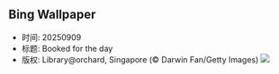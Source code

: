 ## Bing Wallpaper
- 时间: 20250909
- 标题: Booked for the day
- 版权: Library@orchard, Singapore (© Darwin Fan/Getty Images)
![](https://cn.bing.com/th?id=OHR.OrchardLibrary_EN-US8095609746_UHD.jpg&rf=LaDigue_UHD.jpg&pid=hp&w=3840&h=2160&rs=1&c=4)
